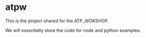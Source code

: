 # atpw
This is the project shared for the ATP_WOKSHOP.

We will essentially store the code for node and python examples.

